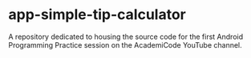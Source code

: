 app-simple-tip-calculator
=========================

A repository dedicated to housing the source code for the first Android Programming Practice session on the AcademiCode YouTube channel.
